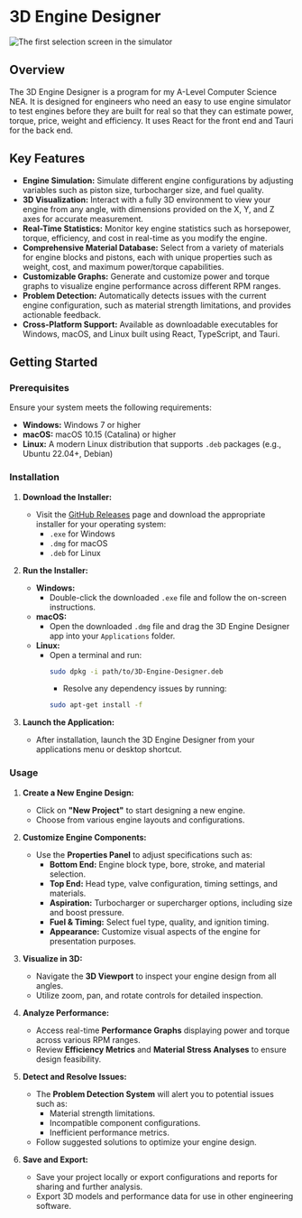 # 3D Engine Designer

![The first selection screen in the simulator](https://i.imgur.com/HoEjTGW.png)

## Overview

The 3D Engine Designer is a program for my A-Level Computer Science NEA. It is designed for engineers who need an easy to use engine simulator to test engines before they are built for real so that they can estimate power, torque, price, weight and efficiency. It uses React for the front end and Tauri for the back end.

## Key Features

- **Engine Simulation:** Simulate different engine configurations by adjusting variables such as piston size, turbocharger size, and fuel quality.
- **3D Visualization:** Interact with a fully 3D environment to view your engine from any angle, with dimensions provided on the X, Y, and Z axes for accurate measurement.
- **Real-Time Statistics:** Monitor key engine statistics such as horsepower, torque, efficiency, and cost in real-time as you modify the engine.
- **Comprehensive Material Database:** Select from a variety of materials for engine blocks and pistons, each with unique properties such as weight, cost, and maximum power/torque capabilities.
- **Customizable Graphs:** Generate and customize power and torque graphs to visualize engine performance across different RPM ranges.
- **Problem Detection:** Automatically detects issues with the current engine configuration, such as material strength limitations, and provides actionable feedback.
- **Cross-Platform Support:** Available as downloadable executables for Windows, macOS, and Linux built using React, TypeScript, and Tauri.

## Getting Started

### Prerequisites

Ensure your system meets the following requirements:

- **Windows:** Windows 7 or higher
- **macOS:** macOS 10.15 (Catalina) or higher
- **Linux:** A modern Linux distribution that supports `.deb` packages (e.g., Ubuntu 22.04+, Debian)

### Installation

1. **Download the Installer:**
   - Visit the [GitHub Releases](https://github.com/dodderss/EngineSimulator/releases) page and download the appropriate installer for your operating system:
     - `.exe` for Windows
     - `.dmg` for macOS
     - `.deb` for Linux

2. **Run the Installer:**
   - **Windows:**
     - Double-click the downloaded `.exe` file and follow the on-screen instructions.
   - **macOS:**
     - Open the downloaded `.dmg` file and drag the 3D Engine Designer app into your `Applications` folder.
   - **Linux:**
     - Open a terminal and run:
       ```bash
       sudo dpkg -i path/to/3D-Engine-Designer.deb
       ```
       - Resolve any dependency issues by running:
       ```bash
       sudo apt-get install -f
       ```

3. **Launch the Application:**
   - After installation, launch the 3D Engine Designer from your applications menu or desktop shortcut.

### Usage

1. **Create a New Engine Design:**
   - Click on **"New Project"** to start designing a new engine.
   - Choose from various engine layouts and configurations.

2. **Customize Engine Components:**
   - Use the **Properties Panel** to adjust specifications such as:
     - **Bottom End:** Engine block type, bore, stroke, and material selection.
     - **Top End:** Head type, valve configuration, timing settings, and materials.
     - **Aspiration:** Turbocharger or supercharger options, including size and boost pressure.
     - **Fuel & Timing:** Select fuel type, quality, and ignition timing.
     - **Appearance:** Customize visual aspects of the engine for presentation purposes.

3. **Visualize in 3D:**
   - Navigate the **3D Viewport** to inspect your engine design from all angles.
   - Utilize zoom, pan, and rotate controls for detailed inspection.

4. **Analyze Performance:**
   - Access real-time **Performance Graphs** displaying power and torque across various RPM ranges.
   - Review **Efficiency Metrics** and **Material Stress Analyses** to ensure design feasibility.

5. **Detect and Resolve Issues:**
   - The **Problem Detection System** will alert you to potential issues such as:
     - Material strength limitations.
     - Incompatible component configurations.
     - Inefficient performance metrics.
   - Follow suggested solutions to optimize your engine design.

6. **Save and Export:**
   - Save your project locally or export configurations and reports for sharing and further analysis.
   - Export 3D models and performance data for use in other engineering software.
